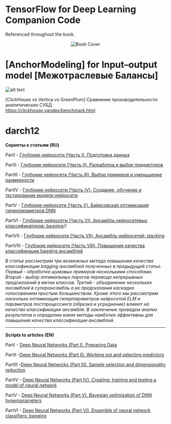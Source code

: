 # TensorFlow for Deep Learning Companion Code
Referenced throughout the book.


<center>

![Book Cover](https://pbs.twimg.com/media/DXQHXOtVoAEO4T_.jpg:large)

</center>

# [AnchorModeling] for Input–output model [Межотраслевые Балансы]
![alt text](http://www.anchormodeling.com/wp-content/uploads/2010/08/AMatDSV.jpg)

[ClickHouse vs Vertica vs GreenPlum] Сравнение производительности аналитических СУБД  
https://clickhouse.yandex/benchmark.html


# darch12
**Скрипты к статьям (RU)**

PartI - [Глубокие нейросети (Часть I). Подготовка данных](https://www.mql5.com/ru/articles/3486)
        
PartII - [Глубокие нейросети (Часть II). Разработка и выбор предикторов](https://www.mql5.com/ru/articles/3507)

PartIII - [Глубокие нейросети (Часть III). Выбор примеров и уменьшение размерности](https://www.mql5.com/ru/articles/3526)

PartIV - [Глубокие нейросети (Часть IV). Создание, обучение и тестирование модели нейросети](https://www.mql5.com/ru/articles/3473)
         
PartV - [Глубокие нейросети (Часть V). Байесовская оптимизация гиперпараметров DNN](https://www.mql5.com/ru/articles/4225)
        
PartVI - [Глубокие нейросети (Часть VI). Ансамбль нейросетевых классификаторов: bagging](https://www.mql5.com/ru/articles/4227)//
    
PartVII - [Глубокие нейросети (Часть VII). Ансамбль нейросетей: stacking](https://www.mql5.com/ru/articles/4228)

PartVIII - [Глубокие нейросети (Часть VIII). Повышение качества классификации bagging ансамблей](https://www.mql5.com/ru/articles/4722)

*В статье рассмотрим три возможных метода повышения качества классификации bagging ансамблей полученных в предыдущей статье. Первый - обработка шумовых примеров несколькими способами. Второй - выбор оптимальных порогов перевода непрерывных предсказаний в метки классов. Третий - объединение нескольких ансамблей в суперансамбль а их предсказания каскадно голосованием простым большинством. Кроме этого мы рассмотрим насколько оптимизация гиперпараметров нейросетей ELM и параметров постпроцессинга (обрезка и усреднение) влияют на качество классификации ансамбля. В заключение проведем анализ результатов и определим какие методы наиболее эффективны для повышения качества классификации ансамблей.*

***

**Scripts to articles (EN)** 

PartI - [Deep Neural Networks (Part I). Preparing Data ](https://www.mql5.com/en/articles/3486)

PartII -[Deep Neural Networks (Part II). Working out and selecting predictors](https://www.mql5.com/en/articles/3507)

PartIII -[Deep Neural Networks (Part III). Sample selection and dimensionality reduction](https://www.mql5.com/en/articles/3526)

PartIV - [Deep Neural Networks (Part IV). Creating, training and testing a model of neural network ](https://www.mql5.com/en/articles/3473)

PartV - [Deep Neural Networks (Part V). Bayesian optimization of DNN hyperparameters](https://www.mql5.com/en/articles/4225)

PartVI - [Deep Neural Networks (Part VI). Ensemble of neural network classifiers: bagging](https://www.mql5.com/en/articles/4227)


